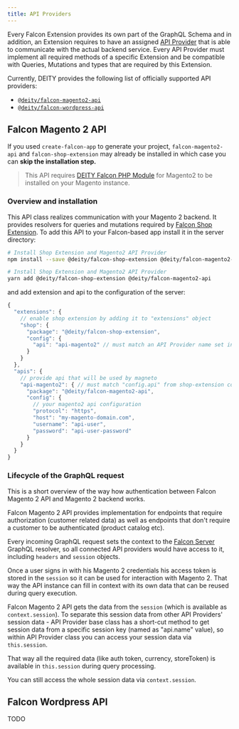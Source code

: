```yaml
---
title: API Providers
---
```


Every Falcon Extension provides its own part of the GraphQL Schema and in addition, an Extension requires
to have an assigned [API Provider](/docs/2019/platform/falcon-server/falcon-server-api#apidatasource) that is able
to communicate with the actual backend service. Every API Provider must implement all required
methods of a specific Extension and be compatible with Queries, Mutations and types that are required by this Extension.

Currently, DEITY provides the following list of officially supported API providers:

- [`@deity/falcon-magento2-api`](#falcon-magento-2-api)
- [`@deity/falcon-wordpress-api`](#falcon-wordpress-api)

## Falcon Magento 2 API

If you used `create-falcon-app` to generate your project, `falcon-magento2-api` and `falcon-shop-extension`
may already be installed in which case you can **skip the installation step.**

> This API requires [DEITY Falcon PHP Module](/docs/2019/platform/backend/installing-magento2) for Magento2 to be installed on your Magento instance.

### Overview and installation

This API class realizes communication with your Magento 2 backend.
It provides resolvers for queries and mutations required by [Falcon Shop Extension](extensions#shop-extension).
To add this API to your Falcon-based app install it in the server directory:

<!--DOCUSAURUS_CODE_TABS-->
<!--npm-->

```bash
# Install Shop Extension and Magento2 API Provider
npm install --save @deity/falcon-shop-extension @deity/falcon-magento2-api
```

<!--Yarn-->

```bash
# Install Shop Extension and Magento2 API Provider
yarn add @deity/falcon-shop-extension @deity/falcon-magento2-api
```

<!--END_DOCUSAURUS_CODE_TABS-->

and add extension and api to the configuration of the server:

```js
{
  "extensions": {
    // enable shop extension by adding it to "extensions" object
    "shop": {
      "package": "@deity/falcon-shop-extension",
      "config": {
        "api": "api-magento2" // must match an API Provider name set in "apis" object below
      }
    }
  },
  "apis": {
    // provide api that will be used by magneto
    "api-magento2": { // must match "config.api" from shop-extension configuration
      "package": "@deity/falcon-magento2-api",
      "config": {
        // your magento2 api configuration
        "protocol": "https",
        "host": "my-magento-domain.com",
        "username": "api-user",
        "password": "api-user-password"
      }
    }
  }
}
```

### Lifecycle of the GraphQL request

This is a short overview of the way how authentication between Falcon Magento 2 API and Magento 2 backend works.

Falcon Magento 2 API provides implementation for endpoints that require authorization (customer related data)
as well as endpoints that don't require a customer to be authenticated (product catalog etc).

Every incoming GraphQL request sets the context to the [Falcon Server](/docs/2019/platform/falcon-server/basics) GraphQL resolver,
so all connected API providers would have access to it, including `headers` and `session` objects.

Once a user signs in with his Magento 2 credentials his access token is stored in the `session` so it can be used for interaction with Magento 2.
That way the API instance can fill in context with its own data that can be reused during query execution.

Falcon Magento 2 API gets the data from the `session` (which is available as `context.session`).
To separate this session data from other API Providers' session data - API Provider base class has a short-cut method
to get session data from a specific session key (named as "api.name" value), so within API Provider class you can
access your session data via `this.session`.

That way all the required data (like auth token, currency, storeToken) is available in `this.session` during query processing.

You can still access the whole session data via `context.session`.

## Falcon Wordpress API

TODO
